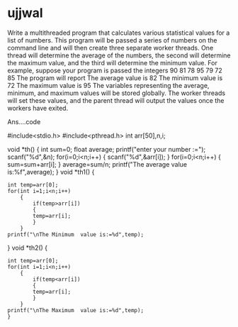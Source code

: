 # ujjwal
Write a multithreaded program that calculates various statistical values for a list of numbers. This program will be passed a series of numbers on the command line and will then create three separate worker threads. One thread will determine the average of the numbers, the second will determine the maximum value, and the third will determine the minimum value. For example, suppose your program is passed the integers
90 81 78 95 79 72 85
The program will report The average value is 82 The minimum value is 72 The maximum value is 95
The variables representing the average, minimum, and maximum values will be stored globally. The worker threads will set these values, and the parent thread will output the values once the workers have exited.




Ans....code

#include<stdio.h>
#include<pthread.h>
int arr[50],n,i;

void *th()
{
	int sum=0;
	float average;
	printf("enter your number :=");
	scanf("%d",&n);
	for(i=0;i<n;i++)
	{
		scanf("%d",&arr[i]);
	}
	for(i=0;i<n;i++)
	{
			sum=sum+arr[i];
		}
	average=sum/n;
	printf("The average value is:%f",average);
}
void *th1()
{


	int temp=arr[0];
	for(int i=1;i<n;i++)
		{
			if(temp>arr[i])
			{
			temp=arr[i];
			}
		}
	printf("\nThe Minimum  value is:=%d",temp);

}
void *th2()
{

	int temp=arr[0];
	for(int i=1;i<n;i++)
		{
			if(temp<arr[i])
			{
			temp=arr[i];
			}
		}
	printf("\nThe Maximum  value is:=%d",temp);
	}








